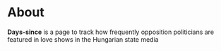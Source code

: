 # About
**Days-since** is a page to track how frequently opposition politicians are featured in love shows in the Hungarian state media
